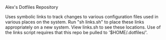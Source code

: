Alex's Dotfiles Repository

Uses symbolic links to track changes to various configuration files used in
various places on the system. Run "sh links.sh" to place these links
appropriately on a new system. View links.sh to see these locations. Use of the
links script requires that this repo be pulled to '$HOME/.dotfiles/'.
